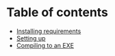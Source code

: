 # Table of contents

* [Installing requirements](README.md)
* [Setting up](setting-up.md)
* [Compiling to an EXE](compiling-to-an-exe.md)

